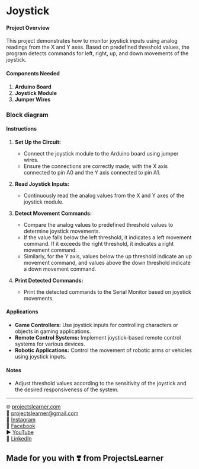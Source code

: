 # Joystick 

#### Project Overview

This project demonstrates how to monitor joystick inputs using analog readings from the X and Y axes. Based on predefined threshold values, the program detects commands for left, right, up, and down movements of the joystick.

#### Components Needed

1. **Arduino Board**
2. **Joystick Module**
3. **Jumper Wires**

### Block diagram


#### Instructions

1. **Set Up the Circuit:**
   - Connect the joystick module to the Arduino board using jumper wires.
   - Ensure the connections are correctly made, with the X axis connected to pin A0 and the Y axis connected to pin A1.

2. **Read Joystick Inputs:**
   - Continuously read the analog values from the X and Y axes of the joystick module.

3. **Detect Movement Commands:**
   - Compare the analog values to predefined threshold values to determine joystick movements.
   - If the value falls below the left threshold, it indicates a left movement command. If it exceeds the right threshold, it indicates a right movement command.
   - Similarly, for the Y axis, values below the up threshold indicate an up movement command, and values above the down threshold indicate a down movement command.

4. **Print Detected Commands:**
   - Print the detected commands to the Serial Monitor based on joystick movements.

#### Applications

- **Game Controllers:** Use joystick inputs for controlling characters or objects in gaming applications.
- **Remote Control Systems:** Implement joystick-based remote control systems for various devices.
- **Robotic Applications:** Control the movement of robotic arms or vehicles using joystick inputs.

#### Notes

- Adjust threshold values according to the sensitivity of the joystick and the desired responsiveness of the system.

---



🌐 [projectslearner.com](https://www.projectslearner.com)  
📧 [projectslearner@gmail.com](mailto:projectslearner@gmail.com)  
📸 [Instagram](https://www.instagram.com/projectslearner/)  
📘 [Facebook](https://www.facebook.com/projectslearner)  
▶️ [YouTube](https://www.youtube.com/@ProjectsLearner)  
📘 [LinkedIn](https://www.linkedin.com/in/projectslearner)

## Made for you with ❣️ from ProjectsLearner